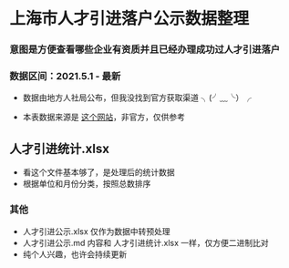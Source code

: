 # 上海市人才引进落户公示数据整理

### 意图是方便查看哪些企业有资质并且已经办理成功过人才引进落户

### 数据区间：2021.5.1 - 最新

- 数据由地方人社局公布，但我没找到官方获取渠道 ╮(╯﹏╰）╭

- 本表数据来源是 [这个网站](http://www.zuishengxin.cn/)，非官方，仅供参考

## 人才引进统计.xlsx

- 看这个文件基本够了，是处理后的统计数据
- 根据单位和月份分类，按照总数排序

### 其他

- 人才引进公示.xlsx 仅作为数据中转预处理
- 人才引进公示.md 内容和 人才引进统计.xlsx 一样，仅方便二进制比对
- 纯个人兴趣，也许会持续更新
